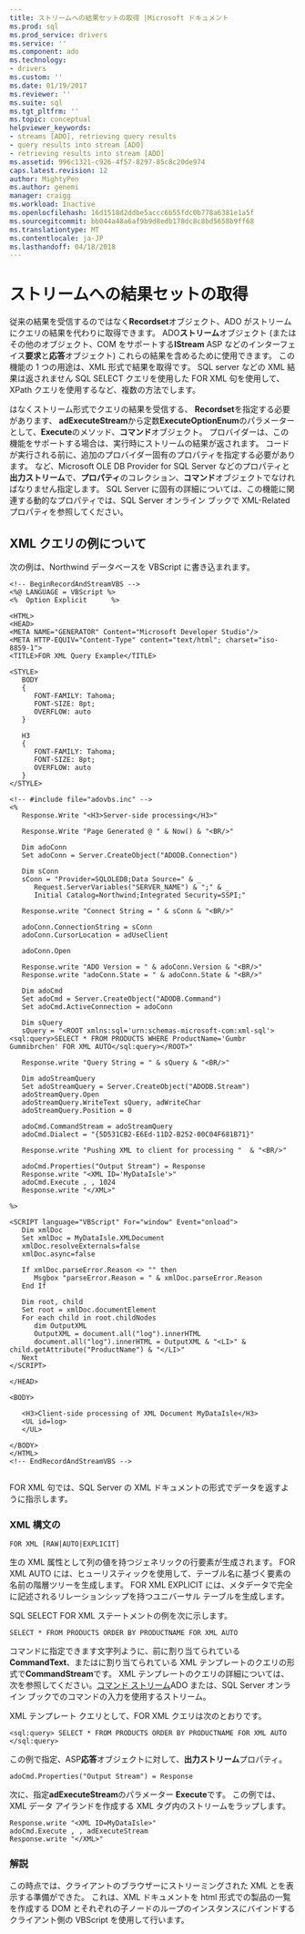 ```yaml
---
title: ストリームへの結果セットの取得 |Microsoft ドキュメント
ms.prod: sql
ms.prod_service: drivers
ms.service: ''
ms.component: ado
ms.technology:
- drivers
ms.custom: ''
ms.date: 01/19/2017
ms.reviewer: ''
ms.suite: sql
ms.tgt_pltfrm: ''
ms.topic: conceptual
helpviewer_keywords:
- streams [ADO], retrieving query results
- query results into stream [ADO]
- retrieving results into stream [ADO]
ms.assetid: 996c1321-c926-4f57-8297-85c8c20de974
caps.latest.revision: 12
author: MightyPen
ms.author: genemi
manager: craigg
ms.workload: Inactive
ms.openlocfilehash: 16d1518d2ddbe5accc6b55fdc0b778a6381e1a5f
ms.sourcegitcommit: bb044a48a6af9b9d8edb178dc8c8bd5658b9ff68
ms.translationtype: MT
ms.contentlocale: ja-JP
ms.lasthandoff: 04/18/2018
---
```

# <a name="retrieving-resultsets-into-streams"></a>ストリームへの結果セットの取得
従来の結果を受信するのではなく**Recordset**オブジェクト、ADO がストリームにクエリの結果を代わりに取得できます。 ADO**ストリーム**オブジェクト (またはその他のオブジェクト、COM をサポートする**IStream** ASP などのインターフェイス**要求**と**応答**オブジェクト) これらの結果を含めるために使用できます。 この機能の 1 つの用途は、XML 形式で結果を取得です。 SQL server などの XML 結果は返されません SQL SELECT クエリを使用した FOR XML 句を使用して、XPath クエリを使用するなど、複数の方法でします。  
  
 はなくストリーム形式でクエリの結果を受信する、 **Recordset**を指定する必要があります、 **adExecuteStream**から定数**ExecuteOptionEnum**のパラメーターとして、**Execute**のメソッド、**コマンド**オブジェクト。 プロバイダーは、この機能をサポートする場合は、実行時にストリームの結果が返されます。 コードが実行される前に、追加のプロバイダー固有のプロパティを指定する必要があります。 など、Microsoft OLE DB Provider for SQL Server などのプロパティと**出力ストリーム**で、**プロパティ**のコレクション、**コマンド**オブジェクトでなければなりません指定します。 SQL Server に固有の詳細については、この機能に関連する動的なプロパティでは、SQL Server オンライン ブックで XML-Related プロパティを参照してください。  
  
## <a name="for-xml-query-example"></a>XML クエリの例について  
 次の例は、Northwind データベースを VBScript に書き込まれます。  
  
```  
<!-- BeginRecordAndStreamVBS -->  
<%@ LANGUAGE = VBScript %>  
<%  Option Explicit      %>  
  
<HTML>  
<HEAD>  
<META NAME="GENERATOR" Content="Microsoft Developer Studio"/>  
<META HTTP-EQUIV="Content-Type" content="text/html"; charset="iso-8859-1">  
<TITLE>FOR XML Query Example</TITLE>  
  
<STYLE>  
   BODY  
   {  
      FONT-FAMILY: Tahoma;  
      FONT-SIZE: 8pt;  
      OVERFLOW: auto  
   }  
  
   H3  
   {  
      FONT-FAMILY: Tahoma;  
      FONT-SIZE: 8pt;  
      OVERFLOW: auto  
   }  
</STYLE>  
  
<!-- #include file="adovbs.inc" -->  
<%  
   Response.Write "<H3>Server-side processing</H3>"  
  
   Response.Write "Page Generated @ " & Now() & "<BR/>"  
  
   Dim adoConn  
   Set adoConn = Server.CreateObject("ADODB.Connection")  
  
   Dim sConn  
   sConn = "Provider=SQLOLEDB;Data Source=" & _  
      Request.ServerVariables("SERVER_NAME") & ";" & _  
      Initial Catalog=Northwind;Integrated Security=SSPI;"  
  
   Response.write "Connect String = " & sConn & "<BR/>"  
  
   adoConn.ConnectionString = sConn  
   adoConn.CursorLocation = adUseClient  
  
   adoConn.Open  
  
   Response.write "ADO Version = " & adoConn.Version & "<BR/>"  
   Response.write "adoConn.State = " & adoConn.State & "<BR/>"  
  
   Dim adoCmd  
   Set adoCmd = Server.CreateObject("ADODB.Command")  
   Set adoCmd.ActiveConnection = adoConn  
  
   Dim sQuery  
   sQuery = "<ROOT xmlns:sql='urn:schemas-microsoft-com:xml-sql'><sql:query>SELECT * FROM PRODUCTS WHERE ProductName='Gumbr Gummibrchen' FOR XML AUTO</sql:query></ROOT>"  
  
   Response.write "Query String = " & sQuery & "<BR/>"  
  
   Dim adoStreamQuery  
   Set adoStreamQuery = Server.CreateObject("ADODB.Stream")  
   adoStreamQuery.Open  
   adoStreamQuery.WriteText sQuery, adWriteChar  
   adoStreamQuery.Position = 0  
  
   adoCmd.CommandStream = adoStreamQuery  
   adoCmd.Dialect = "{5D531CB2-E6Ed-11D2-B252-00C04F681B71}"  
  
   Response.write "Pushing XML to client for processing "  & "<BR/>"  
  
   adoCmd.Properties("Output Stream") = Response  
   Response.write "<XML ID='MyDataIsle'>"  
   adoCmd.Execute , , 1024  
   Response.write "</XML>"  
  
%>  
  
<SCRIPT language="VBScript" For="window" Event="onload">  
   Dim xmlDoc  
   Set xmlDoc = MyDataIsle.XMLDocument  
   xmlDoc.resolveExternals=false  
   xmlDoc.async=false  
  
   If xmlDoc.parseError.Reason <> "" then  
      Msgbox "parseError.Reason = " & xmlDoc.parseError.Reason  
   End If  
  
   Dim root, child  
   Set root = xmlDoc.documentElement  
   For each child in root.childNodes  
      dim OutputXML  
      OutputXML = document.all("log").innerHTML  
      document.all("log").innerHTML = OutputXML & "<LI>" & child.getAttribute("ProductName") & "</LI>"  
   Next  
</SCRIPT>  
  
</HEAD>  
  
<BODY>  
  
   <H3>Client-side processing of XML Document MyDataIsle</H3>  
   <UL id=log>  
   </UL>  
  
</BODY>  
</HTML>  
<!-- EndRecordAndStreamVBS -->  
  
```  
  
 FOR XML 句では、SQL Server の XML ドキュメントの形式でデータを返すように指示します。  
  
### <a name="for-xml-syntax"></a>XML 構文の  
  
```  
FOR XML [RAW|AUTO|EXPLICIT]  
```  
  
 生の XML 属性として列の値を持つジェネリックの行要素が生成されます。 FOR XML AUTO には、ヒューリスティックを使用して、テーブル名に基づく要素の名前の階層ツリーを生成します。 FOR XML EXPLICIT には、メタデータで完全に記述されるリレーションシップを持つユニバーサル テーブルを生成します。  
  
 SQL SELECT FOR XML ステートメントの例を次に示します。  
  
```  
SELECT * FROM PRODUCTS ORDER BY PRODUCTNAME FOR XML AUTO  
```  
  
 コマンドに指定できます文字列ように、前に割り当てられている**CommandText**、またはに割り当てられている XML テンプレートのクエリの形式で**CommandStream**です。 XML テンプレートのクエリの詳細については、次を参照してください。[コマンド ストリーム](../../../ado/guide/data/command-streams.md)ADO または、SQL Server オンライン ブックでのコマンドの入力を使用するストリーム。  
  
 XML テンプレート クエリとして、FOR XML クエリは次のとおりです。  
  
```  
<sql:query> SELECT * FROM PRODUCTS ORDER BY PRODUCTNAME FOR XML AUTO </sql:query>  
```  
  
 この例で指定、ASP**応答**オブジェクトに対して、**出力ストリーム**プロパティ。  
  
```  
adoCmd.Properties("Output Stream") = Response  
```  
  
 次に、指定**adExecuteStream**のパラメーター **Execute**です。 この例では、XML データ アイランドを作成する XML タグ内のストリームをラップします。  
  
```  
Response.write "<XML ID=MyDataIsle>"  
adoCmd.Execute , , adExecuteStream  
Response.write "</XML>"  
```  
  
### <a name="remarks"></a>解説  
 この時点では、クライアントのブラウザーにストリーミングされた XML とを表示する準備ができた。 これは、XML ドキュメントを html 形式での製品の一覧を作成する DOM とそれぞれの子ノードのループのインスタンスにバインドするクライアント側の VBScript を使用して行います。
